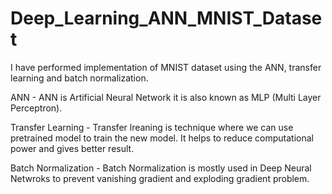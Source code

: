 # Deep_Learning_ANN_MNIST_Dataset

I have performed implementation of MNIST dataset using the ANN, transfer learning and batch normalization.

ANN -  ANN is Artificial Neural Network it is also known as MLP (Multi Layer Perceptron).

Transfer Learning  -  Transfer lreaning is technique where we can use pretrained model to train the new model. It helps to reduce computational power and gives better result.

Batch Normalization  - Batch Normalization is mostly used in Deep Neural Netwroks to prevent vanishing gradient and exploding gradient problem. 
